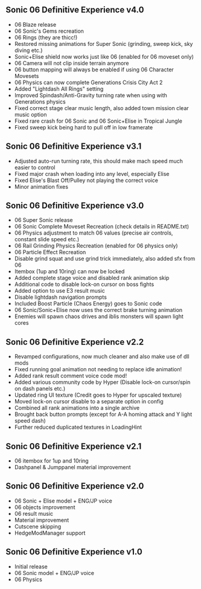 ## Sonic 06 Definitive Experience v4.0

- 06 Blaze release
- 06 Sonic's Gems recreation
- 06 Rings (they are thicc!)
- Restored missing animations for Super Sonic (grinding, sweep kick, sky diving etc.)
- Sonic+Elise shield now works just like 06 (enabled for 06 moveset only)
- 06 Camera will not clip inside terrain anymore
- 06 button mapping will always be enabled if using 06 Character Movesets
- 06 Physics can now complete Generations Crisis City Act 2
- Added "Lightdash All Rings" setting
- Improved Spindash/Anti-Gravity turning rate when using with Generations physics
- Fixed correct stage clear music length, also added town mission clear music option
- Fixed rare crash for 06 Sonic and 06 Sonic+Elise in Tropical Jungle
- Fixed sweep kick being hard to pull off in low framerate

## Sonic 06 Definitive Experience v3.1

- Adjusted auto-run turning rate, this should make mach speed much easier to control
- Fixed major crash when loading into any level, especially Elise
- Fixed Elise's Blast Off/Pulley not playing the correct voice
- Minor animation fixes

## Sonic 06 Definitive Experience v3.0

- 06 Super Sonic release
- 06 Sonic Complete Moveset Recreation (check details in README.txt)
- 06 Physics adjustment to match 06 values (precise air controls, constant slide speed etc.)
- 06 Rail Grinding Physics Recreation (enabled for 06 physics only)
- 06 Particle Effect Recreation
- Disable grind squat and use grind trick immediately, also added sfx from 06
- Itembox (1up and 10ring) can now be locked
- Added complete stage voice and disabled rank animation skip
- Additional code to disable lock-on cursor on boss fights
- Added option to use E3 result music
- Disable lightdash navigation prompts
- Included Boost Particle (Chaos Energy) goes to Sonic code
- 06 Sonic/Sonic+Elise now uses the correct brake turning animation
- Enemies will spawn chaos drives and iblis monsters will spawn light cores


## Sonic 06 Definitive Experience v2.2

- Revamped configurations, now much cleaner and also make use of dll mods
- Fixed running goal animation not needing to replace idle animation!
- Added rank result comment voice code mod!
- Added various community code by Hyper (Disable lock-on cursor/spin on dash panels etc.)
- Updated ring UI texture (Credit goes to Hyper for upscaled texture)
- Moved lock-on cursor disable to a separate option in config
- Combined all rank animations into a single archive
- Brought back button prompts (except for A-A homing attack and Y light speed dash)
- Further reduced duplicated textures in LoadingHint


## Sonic 06 Definitive Experience v2.1

- 06 itembox for 1up and 10ring
- Dashpanel & Jumppanel material improvement


## Sonic 06 Definitive Experience v2.0

- 06 Sonic + Elise model + ENG/JP voice
- 06 objects improvement
- 06 result music
- Material improvement
- Cutscene skipping
- HedgeModManager support


## Sonic 06 Definitive Experience v1.0

- Initial release
- 06 Sonic model + ENG/JP voice
- 06 Physics
